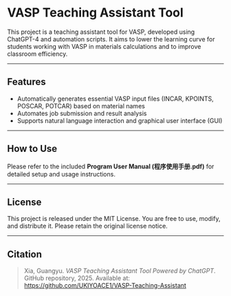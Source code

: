 # VASP Teaching Assistant Tool

This project is a teaching assistant tool for VASP, developed using ChatGPT-4 and automation scripts. It aims to lower the learning curve for students working with VASP in materials calculations and to improve classroom efficiency.

---

## Features

- Automatically generates essential VASP input files (INCAR, KPOINTS, POSCAR, POTCAR) based on material names
- Automates job submission and result analysis
- Supports natural language interaction and graphical user interface (GUI)

---

## How to Use

Please refer to the included **Program User Manual (程序使用手册.pdf)** for detailed setup and usage instructions.

---

## License

This project is released under the MIT License. You are free to use, modify, and distribute it. Please retain the original license notice.

---

## Citation

> Xia, Guangyu. *VASP Teaching Assistant Tool Powered by ChatGPT*. GitHub repository, 2025. Available at: https://github.com/UKIYOACE1/VASP-Teaching-Assistant
